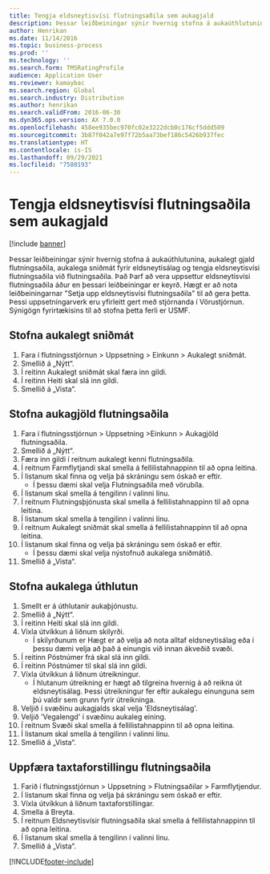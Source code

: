 ```yaml
---
title: Tengja eldsneytisvísi flutningsaðila sem aukagjald
description: Þessar leiðbeiningar sýnir hvernig stofna á aukaúthlutunina, aukalegt gjald flutningsaðila, aukalega sniðmát fyrir eldsneytisálag og tengja eldsneytisvísi flutningsaðila við flutningsaðila.
author: Henrikan
ms.date: 11/14/2016
ms.topic: business-process
ms.prod: ''
ms.technology: ''
ms.search.form: TMSRatingProfile
audience: Application User
ms.reviewer: kamaybac
ms.search.region: Global
ms.search.industry: Distribution
ms.author: henrikan
ms.search.validFrom: 2016-06-30
ms.dyn365.ops.version: AX 7.0.0
ms.openlocfilehash: 458ee935bec970fc02e3222dcb0c176cf5ddd509
ms.sourcegitcommit: 3b87f042a7e97f72b5aa73bef186c5426b937fec
ms.translationtype: HT
ms.contentlocale: is-IS
ms.lasthandoff: 09/29/2021
ms.locfileid: "7580193"
---
```

# <a name="associate-a-fuel-index-with-a-carrier-as-an-accessorial-charge"></a>Tengja eldsneytisvísi flutningsaðila sem aukagjald

[!include [banner](../../includes/banner.md)]

Þessar leiðbeiningar sýnir hvernig stofna á aukaúthlutunina, aukalegt gjald flutningsaðila, aukalega sniðmát fyrir eldsneytisálag og tengja eldsneytisvísi flutningsaðila við flutningsaðila. Það Þarf að vera uppsettur eldsneytisvísi flutningsaðila áður en þessari leiðbeiningar er keyrð. Hægt er að nota leiðbeiningarnar "Setja upp eldsneytisvísi flutningsaðila" til að gera þetta. Þessi uppsetningarverk eru yfirleitt gert með stjórnanda í Vörustjórnun. Sýnigögn fyrirtækisins til að stofna þetta ferli er USMF.


## <a name="create-an-accessorial-master"></a>Stofna aukalegt sniðmát
1. Fara í flutningsstjórnun > Uppsetning > Einkunn > Aukalegt sniðmát.
2. Smellið á „Nýtt“.
3. Í reitinn Aukalegt sniðmát skal færa inn gildi.
4. Í reitinn Heiti skal slá inn gildi.
5. Smellið á „Vista“.

## <a name="create-a-carrier-accessorial-charge"></a>Stofna aukagjöld flutningsaðila
1. Fara í flutningsstjórnun > Uppsetning >Einkunn > Aukagjöld flutningsaðila.
2. Smellið á „Nýtt“.
3. Færa inn gildi í reitnum aukalegt kenni flutningsaðila.
4. Í reitnum Farmflytjandi skal smella á fellilistahnappinn til að opna leitina.
5. Í listanum skal finna og velja þá skráningu sem óskað er eftir.
    * Í þessu dæmi skal velja Flutningsaðila með vörubíla.  
6. Í listanum skal smella á tengilinn í valinni línu.
7. Í reitnum Flutningsþjónusta skal smella á fellilistahnappinn til að opna leitina.
8. Í listanum skal smella á tengilinn í valinni línu.
9. Í reitnum Aukalegt sniðmát skal smella á fellilistahnappinn til að opna leitina.
10. Í listanum skal finna og velja þá skráningu sem óskað er eftir.
    * Í þessu dæmi skal velja nýstofnuð aukalega sniðmátið.  
11. Smellið á „Vista“.

## <a name="create-an-accessorial-assignment"></a>Stofna aukalega úthlutun
1. Smellt er á úthlutanir aukaþjónustu.
2. Smellið á „Nýtt“.
3. Í reitinn Heiti skal slá inn gildi.
4. Víxla útvíkkun á liðnum skilyrði.
    * Í skilyrðunum er Hægt er að velja að nota alltaf eldsneytisálag eða í þessu dæmi velja að það á einungis við innan ákveðið svæði.  
5. Í reitinn Póstnúmer frá skal slá inn gildi.
6. Í reitinn Póstnúmer til skal slá inn gildi.
7. Víxla útvíkkun á liðnum útreikningur.
    * Í hlutanum útreikning er hægt að tilgreina hvernig á að reikna út eldsneytisálag. Þessi útreikningur fer eftir aukalegu einunguna sem þú valdir sem grunn fyrir útreikninga.  
8. Veljið í svæðinu aukagjalds skal velja 'Eldsneytisálag'.
9. Veljið 'Vegalengd' í svæðinu aukaleg eining.
10. Í reitnum Svæði skal smella á fellilistahnappinn til að opna leitina.
11. Í listanum skal smella á tengilinn í valinni línu.
12. Smellið á „Vista“.

## <a name="update-the-carrier-rating-profile"></a>Uppfæra taxtaforstillingu flutningsaðila
1. Farið í flutningsstjórnun > Uppsetning > Flutningsaðilar > Farmflytjendur.
2. Í listanum skal finna og velja þá skráningu sem óskað er eftir.
3. Víxla útvíkkun á liðnum taxtaforstillingar.
4. Smella á Breyta.
5. Í reitnum Eldsneytisvísir flutningsaðila skal smella á fellilistahnappinn til að opna leitina.
6. Í listanum skal smella á tengilinn í valinni línu.
7. Smellið á „Vista“.



[!INCLUDE[footer-include](../../../includes/footer-banner.md)]